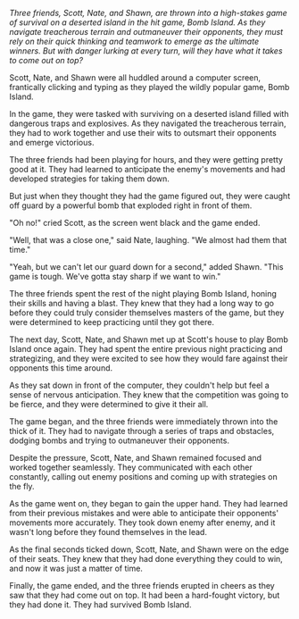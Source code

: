 *Three friends, Scott, Nate, and Shawn, are thrown into a high-stakes game of survival on a deserted island in the hit game, Bomb Island. As they navigate treacherous terrain and outmaneuver their opponents, they must rely on their quick thinking and teamwork to emerge as the ultimate winners. But with danger lurking at every turn, will they have what it takes to come out on top?*

Scott, Nate, and Shawn were all huddled around a computer screen, frantically clicking and typing as they played the wildly popular game, Bomb Island.

In the game, they were tasked with surviving on a deserted island filled with dangerous traps and explosives. As they navigated the treacherous terrain, they had to work together and use their wits to outsmart their opponents and emerge victorious.

The three friends had been playing for hours, and they were getting pretty good at it. They had learned to anticipate the enemy's movements and had developed strategies for taking them down.

But just when they thought they had the game figured out, they were caught off guard by a powerful bomb that exploded right in front of them.

"Oh no!" cried Scott, as the screen went black and the game ended.

"Well, that was a close one," said Nate, laughing. "We almost had them that time."

"Yeah, but we can't let our guard down for a second," added Shawn. "This game is tough. We've gotta stay sharp if we want to win."

The three friends spent the rest of the night playing Bomb Island, honing their skills and having a blast. They knew that they had a long way to go before they could truly consider themselves masters of the game, but they were determined to keep practicing until they got there.

The next day, Scott, Nate, and Shawn met up at Scott's house to play Bomb Island once again. They had spent the entire previous night practicing and strategizing, and they were excited to see how they would fare against their opponents this time around.

As they sat down in front of the computer, they couldn't help but feel a sense of nervous anticipation. They knew that the competition was going to be fierce, and they were determined to give it their all.

The game began, and the three friends were immediately thrown into the thick of it. They had to navigate through a series of traps and obstacles, dodging bombs and trying to outmaneuver their opponents.

Despite the pressure, Scott, Nate, and Shawn remained focused and worked together seamlessly. They communicated with each other constantly, calling out enemy positions and coming up with strategies on the fly.

As the game went on, they began to gain the upper hand. They had learned from their previous mistakes and were able to anticipate their opponents' movements more accurately. They took down enemy after enemy, and it wasn't long before they found themselves in the lead.

As the final seconds ticked down, Scott, Nate, and Shawn were on the edge of their seats. They knew that they had done everything they could to win, and now it was just a matter of time.

Finally, the game ended, and the three friends erupted in cheers as they saw that they had come out on top. It had been a hard-fought victory, but they had done it. They had survived Bomb Island.
